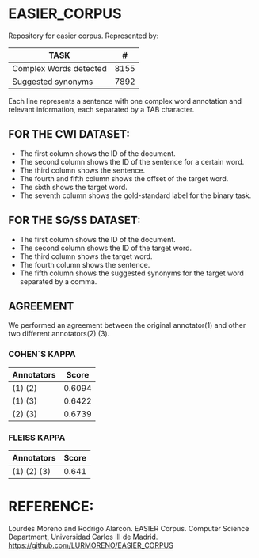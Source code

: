 

# EASIER_CORPUS
Repository for easier corpus. Represented by:

| TASK | # |
| --- | --- |
| Complex Words detected | 8155 |
| Suggested synonyms | 7892 |



Each line represents a sentence with one complex word annotation and relevant information, each separated by a TAB character.

## FOR THE CWI DATASET:
  * The first column shows the ID of the document.
  * The second column shows the ID of the sentence for a certain word.
  * The third column shows the sentence.
  * The fourth and fifth column shows the offset of the target word.
  * The sixth shows the target word.
  * The seventh column shows the gold-standard label for the binary task.
  
## FOR THE SG/SS DATASET:
  * The first column shows the ID of the document.
  * The second column shows the ID of the target word.
  * The third column shows the target word.
  * The fourth column shows the sentence.
  * The fifth column shows the suggested synonyms for the target word separated by a comma.
  

## AGREEMENT
We performed an agreement between the original annotator(1) and other two different annotators(2) (3).
### COHEN´S KAPPA
| Annotators | Score |
| --- | --- |
| (1) (2) | 0.6094 |
| (1) (3) | 0.6422 |
| (2) (3) | 0.6739 |

### FLEISS KAPPA
| Annotators | Score |
| --- | --- |
| (1) (2) (3) | 0.641 |


# REFERENCE:
Lourdes Moreno and Rodrigo Alarcon. EASIER Corpus. Computer Science Department, Universidad Carlos III de Madrid.
https://github.com/LURMORENO/EASIER_CORPUS 



